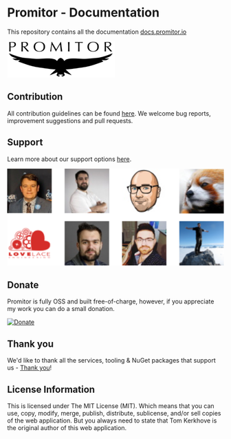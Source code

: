# Promitor - Documentation

This repository contains all the documentation [docs.promitor.io](https://docs.promitor.io)

![Logo](https://raw.githubusercontent.com/promitor/governance/main/logos/promitor-small.png)

## Contribution

All contribution guidelines can be found [here](./CONTRIBUTING.md). We
welcome bug reports, improvement suggestions and pull requests.

## Support

Learn more about our support options [here](https://github.com/tomkerkhove/promitor/blob/master/SUPPORT.md).

![Sponsors](https://raw.githubusercontent.com/promitor/governance/main/media/sponsor-overview.png)

## Donate

Promitor is fully OSS and built free-of-charge, however, if you appreciate my work
you can do a small donation.

[![Donate](https://img.shields.io/badge/Donate%20via-GitHub-blue.svg?style=flat-square)](https://github.com/sponsors/promitor)

## Thank you

We'd like to thank all the services, tooling & NuGet packages that support us -
 [Thank you](https://docs.promitor.io/latest/thank-you/)!

## License Information

This is licensed under The MIT License (MIT). Which means that you can use, copy,
modify, merge, publish, distribute, sublicense, and/or sell copies of the web
application. But you always need to state that Tom Kerkhove is the original author
of this web application.
